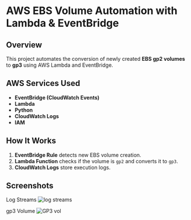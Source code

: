 # AWS EBS Volume Automation with Lambda & EventBridge

## Overview
This project automates the conversion of newly created **EBS gp2 volumes** to **gp3** using AWS Lambda and EventBridge.

## AWS Services Used
- **EventBridge (CloudWatch Events)**
- **Lambda**
- **Python**
- **CloudWatch Logs**
- **IAM**

## How It Works
1. **EventBridge Rule** detects new EBS volume creation.
2. **Lambda Function** checks if the volume is `gp2` and converts it to `gp3`.
3. **CloudWatch Logs** store execution logs.


## Screenshots
Log Streams
![log streams](https://github.com/user-attachments/assets/10fff5d7-c60b-4c2b-a820-b89ae93f3e93)


gp3 Volume 
![GP3 vol](https://github.com/user-attachments/assets/f41baf64-5b7b-48a3-b412-d71cb0a27c4e)
